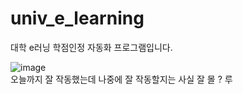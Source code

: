 # univ_e_learning
대학 e러닝 학점인정 자동화 프로그램입니다.  

![image](https://user-images.githubusercontent.com/31213158/169029935-9d471e9b-5d76-4dc4-a1ba-1144c52bd4a3.png)  
오늘까지 잘 작동했는데 나중에 잘 작동할지는 사실 잘 몰 ? 루
